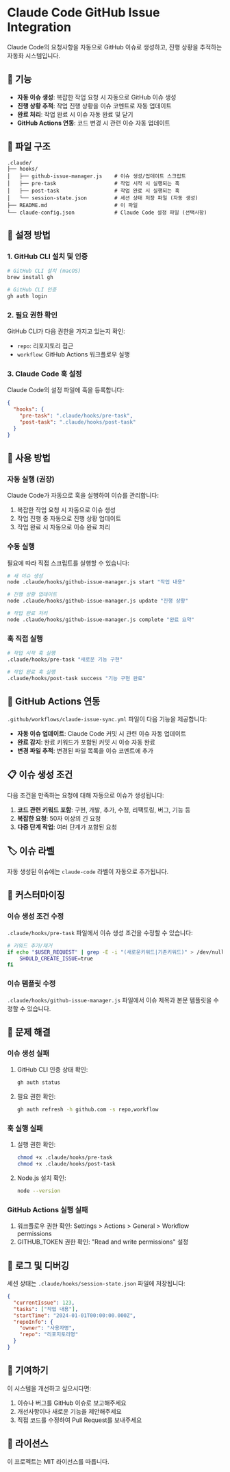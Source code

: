 # Claude Code GitHub Issue Integration

Claude Code의 요청사항을 자동으로 GitHub 이슈로 생성하고, 진행 상황을 추적하는 자동화 시스템입니다.

## 🚀 기능

- **자동 이슈 생성**: 복잡한 작업 요청 시 자동으로 GitHub 이슈 생성
- **진행 상황 추적**: 작업 진행 상황을 이슈 코멘트로 자동 업데이트
- **완료 처리**: 작업 완료 시 이슈 자동 완료 및 닫기
- **GitHub Actions 연동**: 코드 변경 시 관련 이슈 자동 업데이트

## 📁 파일 구조

```
.claude/
├── hooks/
│   ├── github-issue-manager.js    # 이슈 생성/업데이트 스크립트
│   ├── pre-task                   # 작업 시작 시 실행되는 훅
│   ├── post-task                  # 작업 완료 시 실행되는 훅
│   └── session-state.json         # 세션 상태 저장 파일 (자동 생성)
├── README.md                      # 이 파일
└── claude-config.json             # Claude Code 설정 파일 (선택사항)
```

## 🔧 설정 방법

### 1. GitHub CLI 설치 및 인증

```bash
# GitHub CLI 설치 (macOS)
brew install gh

# GitHub CLI 인증
gh auth login
```

### 2. 필요 권한 확인

GitHub CLI가 다음 권한을 가지고 있는지 확인:
- `repo`: 리포지토리 접근
- `workflow`: GitHub Actions 워크플로우 실행

### 3. Claude Code 훅 설정

Claude Code의 설정 파일에 훅을 등록합니다:

```json
{
  "hooks": {
    "pre-task": ".claude/hooks/pre-task",
    "post-task": ".claude/hooks/post-task"
  }
}
```

## 🎯 사용 방법

### 자동 실행 (권장)

Claude Code가 자동으로 훅을 실행하여 이슈를 관리합니다:

1. 복잡한 작업 요청 시 자동으로 이슈 생성
2. 작업 진행 중 자동으로 진행 상황 업데이트
3. 작업 완료 시 자동으로 이슈 완료 처리

### 수동 실행

필요에 따라 직접 스크립트를 실행할 수 있습니다:

```bash
# 새 이슈 생성
node .claude/hooks/github-issue-manager.js start "작업 내용"

# 진행 상황 업데이트
node .claude/hooks/github-issue-manager.js update "진행 상황"

# 작업 완료 처리
node .claude/hooks/github-issue-manager.js complete "완료 요약"
```

### 훅 직접 실행

```bash
# 작업 시작 훅 실행
.claude/hooks/pre-task "새로운 기능 구현"

# 작업 완료 훅 실행
.claude/hooks/post-task success "기능 구현 완료"
```

## 🔄 GitHub Actions 연동

`.github/workflows/claude-issue-sync.yml` 파일이 다음 기능을 제공합니다:

- **자동 이슈 업데이트**: Claude Code 커밋 시 관련 이슈 자동 업데이트
- **완료 감지**: 완료 키워드가 포함된 커밋 시 이슈 자동 완료
- **변경 파일 추적**: 변경된 파일 목록을 이슈 코멘트에 추가

## 📋 이슈 생성 조건

다음 조건을 만족하는 요청에 대해 자동으로 이슈가 생성됩니다:

1. **코드 관련 키워드 포함**: 구현, 개발, 추가, 수정, 리팩토링, 버그, 기능 등
2. **복잡한 요청**: 50자 이상의 긴 요청
3. **다중 단계 작업**: 여러 단계가 포함된 요청

## 🏷️ 이슈 라벨

자동 생성된 이슈에는 `claude-code` 라벨이 자동으로 추가됩니다.

## 🔧 커스터마이징

### 이슈 생성 조건 수정

`.claude/hooks/pre-task` 파일에서 이슈 생성 조건을 수정할 수 있습니다:

```bash
# 키워드 추가/제거
if echo "$USER_REQUEST" | grep -E -i "(새로운키워드|기존키워드)" > /dev/null; then
    SHOULD_CREATE_ISSUE=true
fi
```

### 이슈 템플릿 수정

`.claude/hooks/github-issue-manager.js` 파일에서 이슈 제목과 본문 템플릿을 수정할 수 있습니다.

## 🚨 문제 해결

### 이슈 생성 실패

1. GitHub CLI 인증 상태 확인:
   ```bash
   gh auth status
   ```

2. 필요 권한 확인:
   ```bash
   gh auth refresh -h github.com -s repo,workflow
   ```

### 훅 실행 실패

1. 실행 권한 확인:
   ```bash
   chmod +x .claude/hooks/pre-task
   chmod +x .claude/hooks/post-task
   ```

2. Node.js 설치 확인:
   ```bash
   node --version
   ```

### GitHub Actions 실행 실패

1. 워크플로우 권한 확인: Settings > Actions > General > Workflow permissions
2. GITHUB_TOKEN 권한 확인: "Read and write permissions" 설정

## 📝 로그 및 디버깅

세션 상태는 `.claude/hooks/session-state.json` 파일에 저장됩니다:

```json
{
  "currentIssue": 123,
  "tasks": ["작업 내용"],
  "startTime": "2024-01-01T00:00:00.000Z",
  "repoInfo": {
    "owner": "사용자명",
    "repo": "리포지토리명"
  }
}
```

## 🤝 기여하기

이 시스템을 개선하고 싶으시다면:

1. 이슈나 버그를 GitHub 이슈로 보고해주세요
2. 개선사항이나 새로운 기능을 제안해주세요
3. 직접 코드를 수정하여 Pull Request를 보내주세요

## 📄 라이선스

이 프로젝트는 MIT 라이선스를 따릅니다.